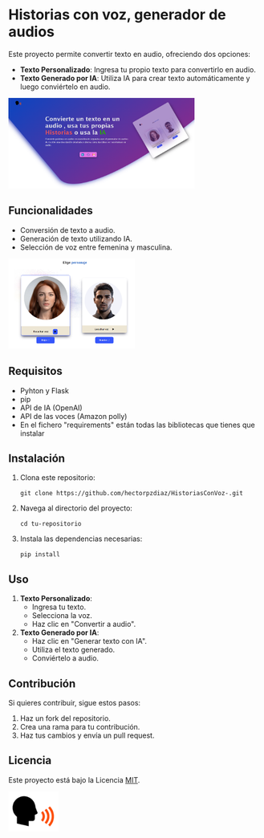 # Historias con voz, generador de audios

<p>Este proyecto permite convertir texto en audio, ofreciendo dos opciones:</p>

<ul>
  <li><strong>Texto Personalizado</strong>: Ingresa tu propio texto para convertirlo en audio.</li>
  <li><strong>Texto Generado por IA</strong>: Utiliza IA para crear texto automáticamente y luego conviértelo en audio.</li>
</ul>

<img src="static/imagenes/readmeHeader.png" widht="180px" height="180px">

<h2>Funcionalidades</h2>
<ul>
  <li>Conversión de texto a audio.</li>
  <li>Generación de texto utilizando IA.</li>
  <li>Selección de voz entre femenina y masculina.</li>
</ul>

<img src="static/imagenes/personajes.png" widht="180px" height="180px">


<h2>Requisitos</h2>
<ul>
  <li>Pyhton y Flask</li>
  <li>pip</li>
  <li>API de IA (OpenAI)</li>
  <li>API de las voces (Amazon polly)</li>
  <li>En el fichero "requirements" están todas las bibliotecas que tienes que instalar</li>

</ul>

<h2>Instalación</h2>
<ol>
  <li>Clona este repositorio:
    <pre><code>git clone https://github.com/hectorpzdiaz/HistoriasConVoz-.git</code></pre>
  </li>
  <li>Navega al directorio del proyecto:
    <pre><code>cd tu-repositorio</code></pre>
  </li>
  <li>Instala las dependencias necesarias:
    <pre><code>pip install</code></pre>
  </li>
</ol>

<h2>Uso</h2>
<ol>
  <li><strong>Texto Personalizado</strong>:
    <ul>
      <li>Ingresa tu texto.</li>
      <li>Selecciona la voz.</li>
      <li>Haz clic en "Convertir a audio".</li>
    </ul>
  </li>
  <li><strong>Texto Generado por IA</strong>:
    <ul>
      <li>Haz clic en "Generar texto con IA".</li>
      <li>Utiliza el texto generado.</li>
      <li>Conviértelo a audio.</li>
    </ul>
  </li>
</ol>

<h2>Contribución</h2>
<p>Si quieres contribuir, sigue estos pasos:</p>
<ol>
  <li>Haz un fork del repositorio.</li>
  <li>Crea una rama para tu contribución.</li>
  <li>Haz tus cambios y envía un pull request.</li>
</ol>

<h2>Licencia</h2>
<p>Este proyecto está bajo la Licencia <a href="https://opensource.org/licenses/MIT">MIT</a>.</p>
<img src="static/imagenes/silueta_logo.png" widht="80px" height="80px">
